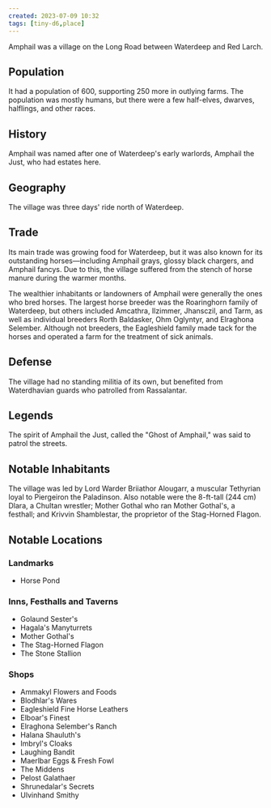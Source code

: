 ```yaml
---
created: 2023-07-09 10:32
tags: [tiny-d6,place]
---
```

Amphail was a village on the Long Road between Waterdeep and Red Larch.

## Population
It had a population of 600, supporting 250 more in outlying farms. The population was mostly humans, but there were a few half-elves, dwarves, halflings, and other races.

## History
Amphail was named after one of Waterdeep's early warlords, Amphail the Just, who had estates here.

## Geography
The village was three days' ride north of Waterdeep.

## Trade
Its main trade was growing food for Waterdeep, but it was also known for its outstanding horses—including Amphail grays, glossy black chargers, and Amphail fancys. Due to this, the village suffered from the stench of horse manure during the warmer months.

The wealthier inhabitants or landowners of Amphail were generally the ones who bred horses. The largest horse breeder was the Roaringhorn family of Waterdeep, but others included Amcathra, Ilzimmer, Jhansczil, and Tarm, as well as individual breeders Rorth Baldasker, Ohm Oglyntyr, and Elraghona Selember. Although not breeders, the Eagleshield family made tack for the horses and operated a farm for the treatment of sick animals.

## Defense
The village had no standing militia of its own, but benefited from Waterdhavian guards who patrolled from Rassalantar.

## Legends
The spirit of Amphail the Just, called the "Ghost of Amphail," was said to patrol the streets.

## Notable Inhabitants
The village was led by Lord Warder Briiathor Alougarr, a muscular Tethyrian loyal to Piergeiron the Paladinson. Also notable were the 8-ft-tall (244 cm) Dlara, a Chultan wrestler; Mother Gothal who ran Mother Gothal's, a festhall; and Krivvin Shamblestar, the proprietor of the Stag-Horned Flagon.

## Notable Locations
### Landmarks
- Horse Pond
### Inns, Festhalls and Taverns
- Golaund Sester's
- Hagala's Manyturrets
- Mother Gothal's
- The Stag-Horned Flagon
- The Stone Stallion
### Shops
- Ammakyl Flowers and Foods
- Blodhlar's Wares
- Eagleshield Fine Horse Leathers
- Elboar's Finest
- Elraghona Selember's Ranch
- Halana Shauluth's
- Imbryl's Cloaks
- Laughing Bandit
- Maerlbar Eggs & Fresh Fowl
- The Middens
- Pelost Galathaer
- Shrunedalar's Secrets
- Ulvinhand Smithy